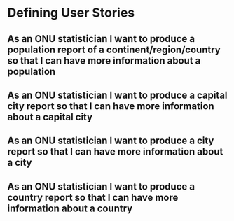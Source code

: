# Defining User Stories

## As an ONU statistician I want to produce a population report of a continent/region/country so that I can have more information about a population
## As an ONU statistician I want to produce a capital city report so that I can have more information about a capital city
## As an ONU statistician I want to produce a city report so that I can have more information about a city
## As an ONU statistician I want to produce a country report so that I can have more information about a country